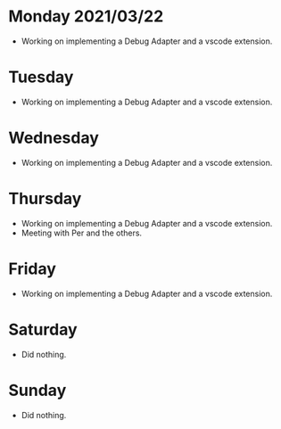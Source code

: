 # Monday 2021/03/22
* Working on implementing a Debug Adapter and a vscode extension.


# Tuesday
* Working on implementing a Debug Adapter and a vscode extension.


# Wednesday
* Working on implementing a Debug Adapter and a vscode extension.


# Thursday
* Working on implementing a Debug Adapter and a vscode extension.
* Meeting with Per and the others.

# Friday
* Working on implementing a Debug Adapter and a vscode extension.


# Saturday
* Did nothing.


# Sunday
* Did nothing.

